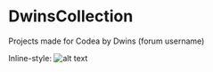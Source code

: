 # DwinsCollection
Projects made for Codea by Dwins (forum username)

Inline-style: 
![alt text](https://github.com/glueballoon/markdown-here/raw/master/src/1DA1CC8B-9340-4225-99E3-103775F11A2A.jpeg)
